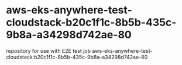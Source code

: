 # aws-eks-anywhere-test-cloudstack-b20c1f1c-8b5b-435c-9b8a-a34298d742ae-80
repository for use with E2E test job aws-eks-anywhere-test-cloudstack:b20c1f1c-8b5b-435c-9b8a-a34298d742ae-80

